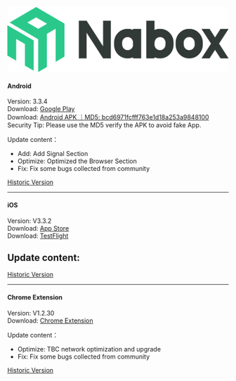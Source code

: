 ![Naobx](./logo-black.svg) 
####  Android
Version: 3.3.4  
Download: [Google Play](https://play.google.com/store/apps/details?id=com.wallet.nabox)  
Download: [Android APK ｜MD5: bcd6971fcfff763e1d18a253a9848100 ](https://nabox-apk.oss-cn-hongkong.aliyuncs.com/Nabox_3.3.4.apk)  
Security Tip: Please use the MD5 verify the APK to avoid fake App. 

Update content：
- Add: Add Signal Section
- Optimize: Optimized the Browser Section
- Fix: Fix some bugs collected from community

[Historic Version](/android.md) 
______________________________________________________________________________________________________________________
####  iOS
Version: V3.3.2  
Download: [App Store](https://apps.apple.com/us/app/nabox-wallet/id6443821021)  
Download: [TestFlight](https://testflight.apple.com/join/P3ASFT8F)

Update content:   
- 

[Historic Version](/ios.md) 
______________________________________________________________________________________________________________________
####  Chrome Extension
Version:  V1.2.30  
Download: [Chrome Extension](https://chrome.google.com/webstore/detail/nabox-wallet/nknhiehlklippafakaeklbeglecifhad?hl=zh-CN&authuser=1) 

Update content：
- Optimize: TBC network optimization and upgrade
- Fix: Fix some bugs collected from community

[Historic Version](/extension.md) 
